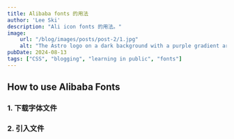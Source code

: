 ```yaml
---
title: Alibaba fonts 的用法
author: 'Lee Ski'
description: "Ali icon fonts 的用法。"
image:
    url: "/blog/images/posts/post-2/1.jpg"
    alt: "The Astro logo on a dark background with a purple gradient arc."
pubDate: 2024-08-13
tags: ["CSS", "blogging", "learning in public", "fonts"]
---
```


## How to use Alibaba Fonts

### 1. 下载字体文件

### 2. 引入文件
